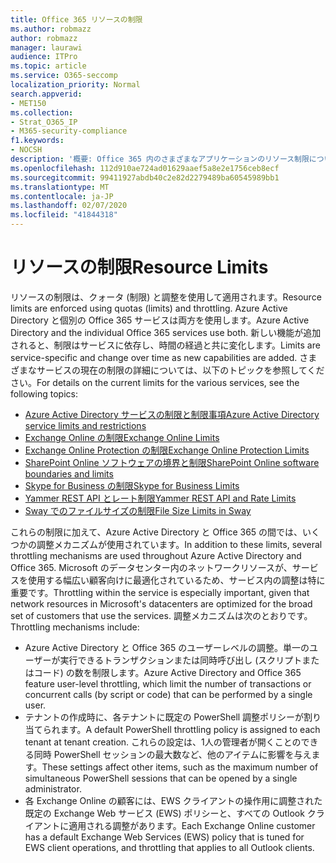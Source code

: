 ```yaml
---
title: Office 365 リソースの制限
ms.author: robmazz
author: robmazz
manager: laurawi
audience: ITPro
ms.topic: article
ms.service: O365-seccomp
localization_priority: Normal
search.appverid:
- MET150
ms.collection:
- Strat_O365_IP
- M365-security-compliance
f1.keywords:
- NOCSH
description: '概要: Office 365 内のさまざまなアプリケーションのリソース制限についての情報。'
ms.openlocfilehash: 112d910ae724ad01629aaef5a8e2e1756ceb8ecf
ms.sourcegitcommit: 99411927abdb40c2e82d2279489ba60545989bb1
ms.translationtype: MT
ms.contentlocale: ja-JP
ms.lasthandoff: 02/07/2020
ms.locfileid: "41844318"
---
```

# <a name="resource-limits"></a><span data-ttu-id="d7334-103">リソースの制限</span><span class="sxs-lookup"><span data-stu-id="d7334-103">Resource Limits</span></span>

<span data-ttu-id="d7334-104">リソースの制限は、クォータ (制限) と調整を使用して適用されます。</span><span class="sxs-lookup"><span data-stu-id="d7334-104">Resource limits are enforced using quotas (limits) and throttling.</span></span> <span data-ttu-id="d7334-105">Azure Active Directory と個別の Office 365 サービスは両方を使用します。</span><span class="sxs-lookup"><span data-stu-id="d7334-105">Azure Active Directory and the individual Office 365 services use both.</span></span> <span data-ttu-id="d7334-106">新しい機能が追加されると、制限はサービスに依存し、時間の経過と共に変化します。</span><span class="sxs-lookup"><span data-stu-id="d7334-106">Limits are service-specific and change over time as new capabilities are added.</span></span> <span data-ttu-id="d7334-107">さまざまなサービスの現在の制限の詳細については、以下のトピックを参照してください。</span><span class="sxs-lookup"><span data-stu-id="d7334-107">For details on the current limits for the various services, see the following topics:</span></span>

- [<span data-ttu-id="d7334-108">Azure Active Directory サービスの制限と制限事項</span><span class="sxs-lookup"><span data-stu-id="d7334-108">Azure Active Directory service limits and restrictions</span></span>](https://msdn.microsoft.com/library/azure/dn764971.aspx)
- [<span data-ttu-id="d7334-109">Exchange Online の制限</span><span class="sxs-lookup"><span data-stu-id="d7334-109">Exchange Online Limits</span></span>](https://technet.microsoft.com/library/exchange-online-limits.aspx)
- [<span data-ttu-id="d7334-110">Exchange Online Protection の制限</span><span class="sxs-lookup"><span data-stu-id="d7334-110">Exchange Online Protection Limits</span></span>](https://technet.microsoft.com/library/exchange-online-protection-limits.aspx)
- [<span data-ttu-id="d7334-111">SharePoint Online ソフトウェアの境界と制限</span><span class="sxs-lookup"><span data-stu-id="d7334-111">SharePoint Online software boundaries and limits</span></span>](https://support.office.com/article/SharePoint-Online-software-boundaries-and-limits-8F34FF47-B749-408B-ABC0-B605E1F6D498)
- [<span data-ttu-id="d7334-112">Skype for Business の制限</span><span class="sxs-lookup"><span data-stu-id="d7334-112">Skype for Business Limits</span></span>](https://technet.microsoft.com/library/skype-for-business-online-limits.aspx)
- [<span data-ttu-id="d7334-113">Yammer REST API とレート制限</span><span class="sxs-lookup"><span data-stu-id="d7334-113">Yammer REST API and Rate Limits</span></span>](https://developer.yammer.com/docs/rest-api-rate-limits)
- [<span data-ttu-id="d7334-114">Sway でのファイルサイズの制限</span><span class="sxs-lookup"><span data-stu-id="d7334-114">File Size Limits in Sway</span></span>](https://support.office.com/article/File-size-limits-in-Sway-4db21bc6-b42b-499f-9272-66e089db109f)

<span data-ttu-id="d7334-115">これらの制限に加えて、Azure Active Directory と Office 365 の間では、いくつかの調整メカニズムが使用されています。</span><span class="sxs-lookup"><span data-stu-id="d7334-115">In addition to these limits, several throttling mechanisms are used throughout Azure Active Directory and Office 365.</span></span> <span data-ttu-id="d7334-116">Microsoft のデータセンター内のネットワークリソースが、サービスを使用する幅広い顧客向けに最適化されているため、サービス内の調整は特に重要です。</span><span class="sxs-lookup"><span data-stu-id="d7334-116">Throttling within the service is especially important, given that network resources in Microsoft's datacenters are optimized for the broad set of customers that use the services.</span></span> <span data-ttu-id="d7334-117">調整メカニズムは次のとおりです。</span><span class="sxs-lookup"><span data-stu-id="d7334-117">Throttling mechanisms include:</span></span>

- <span data-ttu-id="d7334-118">Azure Active Directory と Office 365 のユーザーレベルの調整。単一のユーザーが実行できるトランザクションまたは同時呼び出し (スクリプトまたはコード) の数を制限します。</span><span class="sxs-lookup"><span data-stu-id="d7334-118">Azure Active Directory and Office 365 feature user-level throttling, which limit the number of transactions or concurrent calls (by script or code) that can be performed by a single user.</span></span>
- <span data-ttu-id="d7334-119">テナントの作成時に、各テナントに既定の PowerShell 調整ポリシーが割り当てられます。</span><span class="sxs-lookup"><span data-stu-id="d7334-119">A default PowerShell throttling policy is assigned to each tenant at tenant creation.</span></span> <span data-ttu-id="d7334-120">これらの設定は、1人の管理者が開くことのできる同時 PowerShell セッションの最大数など、他のアイテムに影響を与えます。</span><span class="sxs-lookup"><span data-stu-id="d7334-120">These settings affect other items, such as the maximum number of simultaneous PowerShell sessions that can be opened by a single administrator.</span></span>
- <span data-ttu-id="d7334-121">各 Exchange Online の顧客には、EWS クライアントの操作用に調整された既定の Exchange Web サービス (EWS) ポリシーと、すべての Outlook クライアントに適用される調整があります。</span><span class="sxs-lookup"><span data-stu-id="d7334-121">Each Exchange Online customer has a default Exchange Web Services (EWS) policy that is tuned for EWS client operations, and throttling that applies to all Outlook clients.</span></span>
